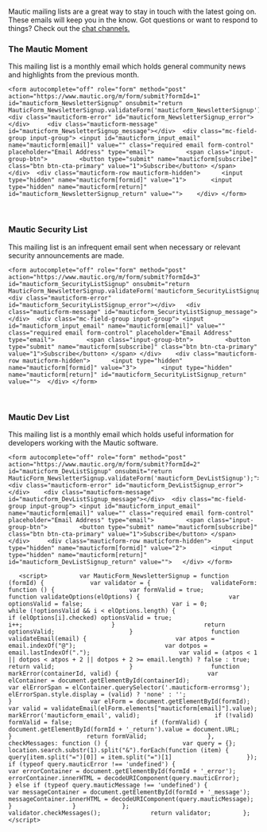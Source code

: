 Mautic mailing lists are a great way to stay in touch with the latest going on. These emails will keep you in the know.  Got questions or want to respond to things? Check out the [chat channels.](get-involved/group-chats)  

 
### The Mautic Moment
 This mailing list is a monthly email which holds general community news and highlights from the previous month.   

    <form autocomplete="off" role="form" method="post" action="https://www.mautic.org/m/form/submit?formId=1" id="mauticform_NewsletterSignup" onsubmit="return MauticForm_NewsletterSignup.validateForm('mauticform_NewsletterSignup');"> 	<div class="mauticform-error" id="mauticform_NewsletterSignup_error"></div> 	<div class="mauticform-message" id="mauticform_NewsletterSignup_message"></div>  <div class="mc-field-group input-group"> <input id="mauticform_input_email" name="mauticform[email]" value="" class="required email form-control" placeholder="Email Address" type="email">         <span class="input-group-btn">         <button type="submit" name="mauticform[subscribe]" class="btn btn-cta-primary" value="1">Subscribe</button> </span> </div> 	<div class="mauticform-row mauticform-hidden"> 	    <input type="hidden" name="mauticform[formid]" value="1"> 	    <input type="hidden" name="mauticform[return]" id="mauticform_NewsletterSignup_return" value=""> 	</div> </form>     

    

 
### Mautic Security List
 This mailing list is an infrequent email sent when necessary or relevant security announcements are made.  

    <form autocomplete="off" role="form" method="post" action="https://www.mautic.org/m/form/submit?formId=3" id="mauticform_SecurityListSignup" onsubmit="return MauticForm_NewsletterSignup.validateForm('mauticform_SecurityListSignup');"> 	<div class="mauticform-error" id="mauticform_SecurityListSignup_error"></div> 	<div class="mauticform-message" id="mauticform_SecurityListSignup_message"></div>  <div class="mc-field-group input-group"> <input id="mauticform_input_email" name="mauticform[email]" value="" class="required email form-control" placeholder="Email Address" type="email">         <span class="input-group-btn">         <button type="submit" name="mauticform[subscribe]" class="btn btn-cta-primary" value="1">Subscribe</button> </span> </div> 	<div class="mauticform-row mauticform-hidden"> 	    <input type="hidden" name="mauticform[formid]" value="3"> 	    <input type="hidden" name="mauticform[return]" id="mauticform_SecurityListSignup_return" value=""> 	</div> </form>     

    

 
### Mautic Dev List
 This mailing list is a monthly email which holds useful information for developers working with the Mautic software.   

    <form autocomplete="off" role="form" method="post" action="https://www.mautic.org/m/form/submit?formId=2" id="mauticform_DevListSignup" onsubmit="return MauticForm_NewsletterSignup.validateForm('mauticform_DevListSignup');"> 	<div class="mauticform-error" id="mauticform_DevListSignup_error"></div> 	<div class="mauticform-message" id="mauticform_DevListSignup_message"></div>  <div class="mc-field-group input-group"> <input id="mauticform_input_email" name="mauticform[email]" value="" class="required email form-control" placeholder="Email Address" type="email">         <span class="input-group-btn">         <button type="submit" name="mauticform[subscribe]" class="btn btn-cta-primary" value="1">Subscribe</button> </span> </div> 	<div class="mauticform-row mauticform-hidden"> 	    <input type="hidden" name="mauticform[formid]" value="2"> 	    <input type="hidden" name="mauticform[return]" id="mauticform_DevListSignup_return" value=""> 	</div> </form>     

       <script>         var MauticForm_NewsletterSignup = function (formId) {             var validator = {                 validateForm: function () {                     var formValid = true;                      function validateOptions(elOptions) {                         var optionsValid = false;                         var i = 0;                         while (!optionsValid && i < elOptions.length) {                             if (elOptions[i].checked) optionsValid = true;                             i++;                         }                         return optionsValid;                     }                      function validateEmail(email) {                         var atpos = email.indexOf("@");                         var dotpos = email.lastIndexOf(".");                         var valid = (atpos < 1 || dotpos < atpos + 2 || dotpos + 2 >= email.length) ? false : true;                         return valid;                     }                      function markError(containerId, valid) {                         var elContainer = document.getElementById(containerId);                         var elErrorSpan = elContainer.querySelector('.mauticform-errormsg');                         elErrorSpan.style.display = (valid) ? 'none' : '';                     }                      var elForm = document.getElementById(formId);                      var valid = validateEmail(elForm.elements["mauticform[email]"].value);                     markError('mauticform_email', valid);                     if (!valid) formValid = false;                      if (formValid) {                         document.getElementById(formId + '_return').value = document.URL;                     }                     return formValid;                 },                  checkMessages: function () {                     var query = {};                     location.search.substr(1).split("&").forEach(function (item) {                         query[item.split("=")[0]] = item.split("=")[1]                     });                     if (typeof query.mauticError !== 'undefined') {                         var errorContainer = document.getElementById(formId + '_error');                         errorContainer.innerHTML = decodeURIComponent(query.mauticError);                     } else if (typeof query.mauticMessage !== 'undefined') {                         var messageContainer = document.getElementById(formId + '_message');                         messageContainer.innerHTML = decodeURIComponent(query.mauticMessage);                     }                 }             };              validator.checkMessages();              return validator;         };      </script>